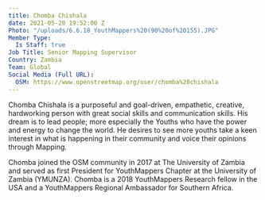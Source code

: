 ```yaml
---
title: Chomba Chishala
date: 2021-05-20 19:52:00 Z
Photo: "/uploads/6.6.18_YouthMappers%20(90%20of%20155).JPG"
Member Type:
  Is Staff: true
Job Title: Senior Mapping Supervisor
Country: Zambia
Team: Global
Social Media (Full URL):
  OSM: https://www.openstreetmap.org/user/chomba%20chishala
---
```


Chomba Chishala is a purposeful and goal-driven, empathetic, creative, hardworking person with great social skills and communication skills. His dream is to lead people; more especially the Youths who have the power and energy to change the world. He desires to see more youths take a keen interest in what is happening in their community and voice their opinions through Mapping.

Chomba joined the OSM community in 2017 at The University of Zambia and served as first President for YouthMappers Chapter at the University of Zambia (YMUNZA). Chomba is a 2018 YouthMappers Research fellow in the USA and a YouthMappers Regional Ambassador for Southern Africa.